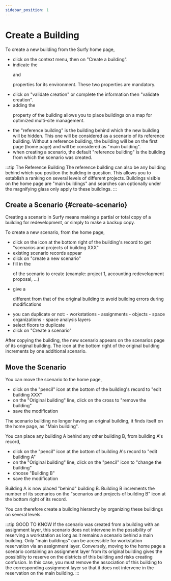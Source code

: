 ```yaml
---
sidebar_position: 1
---
```


# Create a Building

<Youtube code="M26SIN2q0Mk"/>

To create a new building from the Surfy home page,

-   click on the context menu, then on "Create a building".
-   indicate the <P code="building:name" /> and <P code="building:color" /> properties for its environment. These two properties are mandatory.
-   click on "validate creation" or complete the information then "validate creation".
-   adding the <P code="building:address" /> property of the building allows you to place buildings on a map for optimized multi-site management.
-   the "reference building" is the building behind which the new building will be hidden. This one will be considered as a scenario of its reference building. Without a reference building, the building will be on the first page (home page) and will be considered as "main building".
-   when creating a scenario, the default "reference building" is the building from which the scenario was created.

:::tip The Reference Building
The reference building can also be any building behind which you position the building in question. This allows you to establish a ranking on several levels of different projects. Buildings visible on the home page are "main buildings" and searches can optionally under the magnifying glass only apply to these buildings.
:::

## Create a Scenario {#create-scenario} ##

Creating a scenario in Surfy means making a partial or total copy of a building for redevelopment, or simply to make a backup copy.

<Youtube code="6o7F-9XlyqM"/>

To create a new scenario, from the home page,

-   click on the icon at the bottom right of the building's record to get "scenarios and projects of building XXX"
-   existing scenario records appear
-   click on "create a new scenario"
-   fill in the <P code="building:name" /> of the scenario to create (example: project 1, accounting redevelopment proposal, ...)
-   give a <P code="building:color" /> different from that of the original building to avoid building errors during modifications
-   you can duplicate or not:
        -   workstations
        -   assignments
        -   objects
        -   space organizations
        -   space analysis layers
-   select floors to duplicate
-   click on "Create a scenario"


After copying the building, the new scenario appears on the scenarios page of its original building.
The icon at the bottom right of the original building increments by one additional scenario.



## Move the Scenario

You can move the scenario to the home page,

-   click on the "pencil" icon at the bottom of the building's record to "edit building XXX"
-   on the "Original building" line, click on the cross to "remove the building"
-   save the modification

The scenario building no longer having an original building, it finds itself on the home page, as "Main building".

You can place any building A behind any other building B, from building A's record,

-   click on the "pencil" icon at the bottom of building A's record to "edit building A"
-   on the "Original building" line, click on the "pencil" icon to "change the building"
-   choose "Building B"
-   save the modification

Building A is now placed "behind" building B.
Building B increments the number of its scenarios on the "scenarios and projects of building B" icon at the bottom right of its record.

You can therefore create a building hierarchy by organizing these buildings on several levels.

:::tip GOOD TO KNOW
If the scenario was created from a building with an assignment layer, this scenario does not intervene in the possibility of reserving a workstation as long as it remains a scenario behind a main building. Only "main buildings" can be accessible for workstation reservation via an assignment layer.
Conversely, moving to the home page a scenario containing an assignment layer from its original building gives the possibility to reserve on the districts of this building and risks creating confusion.
In this case, you must remove the association of this building to the corresponding assignment layer so that it does not intervene in the reservation on the main building.
:::
